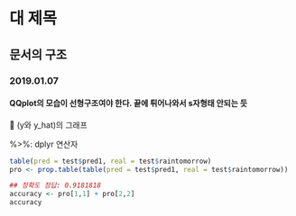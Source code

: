 
# 대 제목

## 문서의 구조

### 2019.01.07
#### QQplot의 모습이 선형구조여야 한다. 끝에 튀어나와서 s자형태 안되는 듯

	(y와 y_hat)의 그래프  

%>%: dplyr 연산자  

```r
table(pred = test$pred1, real = test$raintomorrow)
pro <- prop.table(table(pred = test$pred1, real = test$raintomorrow))

## 정확도 정답: 0.9181818
accuracy <- pro[1,1] + pro[2,2]
accuracy

```
